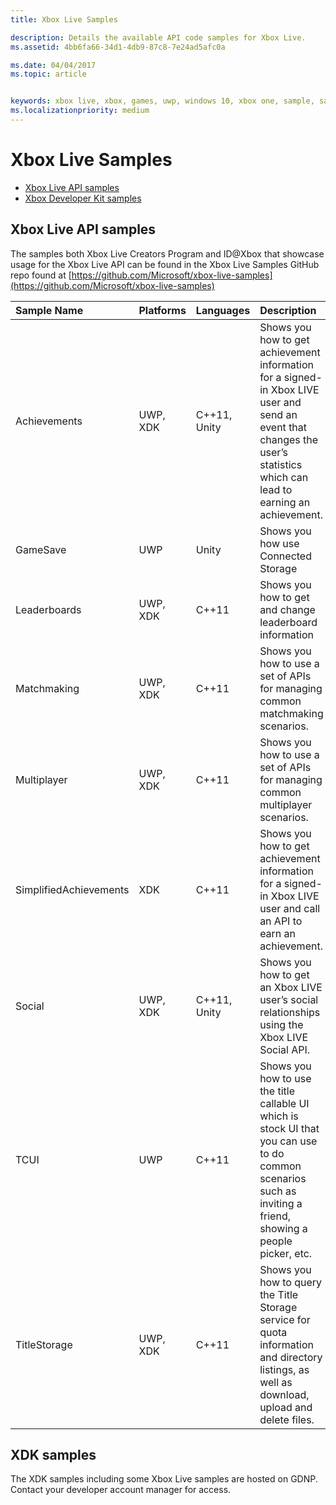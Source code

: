 ```yaml
---
title: Xbox Live Samples

description: Details the available API code samples for Xbox Live.
ms.assetid: 4bb6fa66-34d1-4db9-87c8-7e24ad5afc0a

ms.date: 04/04/2017
ms.topic: article


keywords: xbox live, xbox, games, uwp, windows 10, xbox one, sample, samples
ms.localizationpriority: medium
---
```


# Xbox Live Samples

* [Xbox Live API samples](#xbox-live-api-samples)
* [Xbox Developer Kit samples](#xdk-samples)

## Xbox Live API samples
The samples both Xbox Live Creators Program and ID@Xbox that showcase usage for the Xbox Live API can be found in the Xbox Live Samples GitHub repo found at [https://github.com/Microsoft/xbox-live-samples](https://github.com/Microsoft/xbox-live-samples)

| Sample Name             | Platforms | Languages                     | Description                                                                                                                                                                                                           |
|:------------------------|:----------|:------------------------------|:----------------------------------------------------------------------------------------------------------------------------------------------------------------------------------------------------------------------|
| Achievements            | UWP, XDK | C++11, Unity                   | Shows you how to get achievement information for a signed-in Xbox LIVE user and send an event that changes the user’s statistics which can lead to earning an achievement. |
| GameSave                | UWP      | Unity                          | Shows you how use Connected Storage |
| Leaderboards            | UWP, XDK | C++11                          | Shows you how to get and change leaderboard information |
| Matchmaking             | UWP, XDK | C++11                          | Shows you how to use a set of APIs for managing common matchmaking scenarios. |
| Multiplayer             | UWP, XDK | C++11                          | Shows you how to use a set of APIs for managing common multiplayer scenarios. |
| SimplifiedAchievements  | XDK      | C++11                          | Shows you how to get achievement information for a signed-in Xbox LIVE user and call an API to earn an achievement. |
| Social                  | UWP, XDK | C++11, Unity                   | Shows you how to get an Xbox LIVE user’s social relationships using the Xbox LIVE Social API. |
| TCUI                    | UWP      | C++11                          | Shows you how to use the title callable UI which is stock UI that you can use to do common scenarios such as inviting a friend, showing a people picker, etc. |
| TitleStorage            | UWP, XDK | C++11                          | Shows you how to query the Title Storage service for quota information and directory listings, as well as download, upload and delete files. |

## XDK samples
The XDK samples including some Xbox Live samples are hosted on GDNP. Contact your developer account manager for access.
